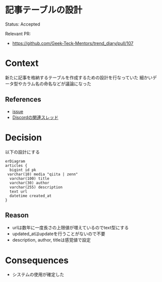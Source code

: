# 記事テーブルの設計

Status: Accepted

Relevant PR:
- https://github.com/Geek-Teck-Mentors/trend_diary/pull/107

# Context
新たに記事を格納するテーブルを作成するための設計を行なっていた
細かいデータ型やカラム名の命名などが議論になった

## References
- [issue](https://github.com/Geek-Teck-Mentors/trend_diary/issues/90)
- [Discordの関連スレッド](https://discord.com/channels/1126373101832257628/1361646771696304200)

# Decision

以下の設計にする
```mermaid
erDiagram
articles {
  bigint id pk
 varchar(10) media "qiita | zenn"
  varchar(100) title
  varchar(30) author
  varchar(255) description
  text url
  datetime created_at
}
```


## Reason

- urlは数年に一度長さの上限値が増えているのでtext型にする
- updated_atはupdateを行うことがないので不要
- description, author, titleは感覚値で設定

# Consequences

- システムの使用が確定した
